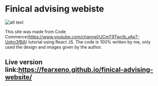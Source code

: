 # Finical advising webiste 

![alt text]()


This site was made from Code Commerce(https://www.youtube.com/channel/UCmT9TwcIb_yAe7-Uqhn3fBA) tutorial using React JS. The code is 100% written by me, only used the design and images given by the author.

## Live version link:https://fearxeno.github.io/finical-advising-website/
